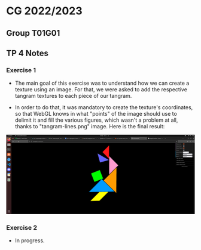 # CG 2022/2023

## Group T01G01

## TP 4 Notes

### Exercise 1

- The main goal of this exercise was to understand how we can create a texture using an image. For that, we were asked to add the respective tangram textures to each piece of our tangram.

- In order to do that, it was mandatory to create the texture's coordinates, so that WebGL knows in what "points" of the image should use to delimit it and fill the various figures, which wasn't a problem at all, thanks to "tangram-lines.png" image. Here is the final result:

![Figure 1](./screenshots/cg-t01g01-tp4-1.png)

### Exercise 2

- In progress.
